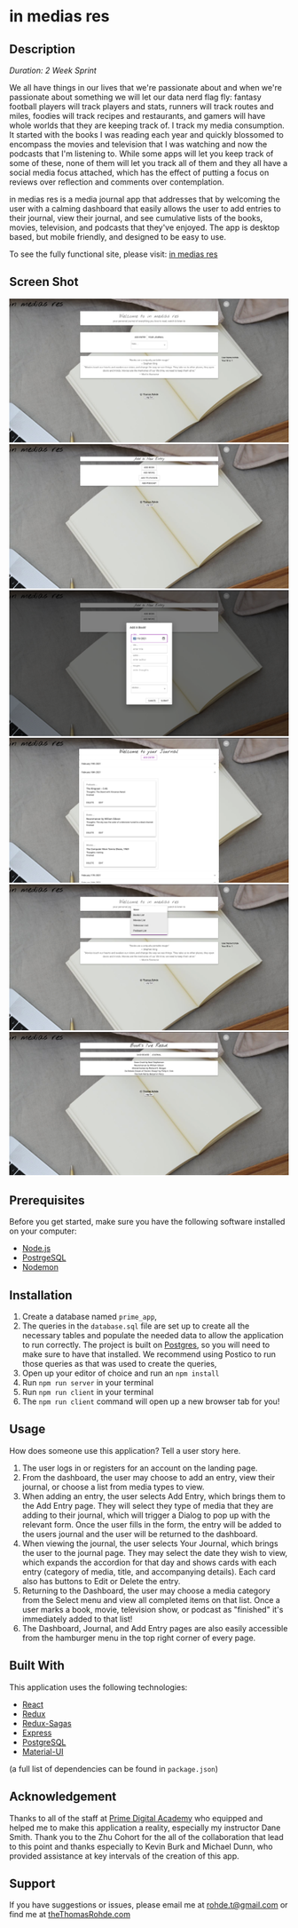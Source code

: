 
# in medias res

## Description

_Duration: 2 Week Sprint_

We all have things in our lives that we're passionate about and when we're passionate about something we will let our data nerd flag fly: fantasy football players will track players and stats, runners will track routes and miles, foodies will track recipes and restaurants, and gamers will have whole worlds that they are keeping track of. I track my media consumption. It started with the books I was reading each year and quickly blossomed to encompass the movies and television that I was watching and now the podcasts that I'm listening to. While some apps will let you keep track of some of these, none of them will let you track all of them and they all have a social media focus attached, which has the effect of putting a focus on reviews over reflection and comments over contemplation.

in medias res is a media journal app that addresses that by welcoming the user with a calming dashboard that easily allows the user to add entries to their journal, view their journal, and see cumulative lists of the books, movies, television, and podcasts that they've enjoyed. The app is desktop based, but mobile friendly, and designed to be easy to use.

To see the fully functional site, please visit: [in medias res](https://pure-brushlands-36686.herokuapp.com/#/user)

## Screen Shot

![in medias res: dashboard](documentation/images/in-medias-res-main.png)
![in medias res: add entry page](documentation/images/in-medias-res-add-entry.png)
![in medias res: add book dialog](documentation/images/in-medias-res-add-book.png)
![in medias res: journal](documentation/images/in-medias-res-journal.png)
![in medias res: main list view](documentation/images/in-medias-res-main-lists.png)
![in medias res: books read](documentation/images/in-medias-res-books-read.png)

## Prerequisites

Before you get started, make sure you have the following software installed on your computer:

- [Node.js](https://nodejs.org/en/)
- [PostrgeSQL](https://www.postgresql.org/)
- [Nodemon](https://nodemon.io/)


## Installation


1. Create a database named `prime_app`,
2. The queries in the `database.sql` file are set up to create all the necessary tables and populate the needed data to allow the application to run correctly. The project is built on [Postgres](https://www.postgresql.org/download/), so you will need to make sure to have that installed. We recommend using Postico to run those queries as that was used to create the queries, 
3. Open up your editor of choice and run an `npm install`
4. Run `npm run server` in your terminal
5. Run `npm run client` in your terminal
6. The `npm run client` command will open up a new browser tab for you!

## Usage
How does someone use this application? Tell a user story here.

1. The user logs in or registers for an account on the landing page.
2. From the dashboard, the user may choose to add an entry, view their journal, or choose a list from media types to view.
3. When adding an entry, the user selects Add Entry, which brings them to the Add Entry page. They will select they type of media that they are adding to their journal, which will trigger a Dialog to pop up with the relevant form. Once the user fills in the form, the entry will be added to the users journal and the user will be returned to the dashboard.
4. When viewing the journal, the user selects Your Journal, which brings the user to the journal page. They may select the date they wish to view, which expands the accordion for that day and shows cards with each entry (category of media, title, and accompanying details). Each card also has buttons to Edit or Delete the entry.
5. Returning to the Dashboard, the user may choose a media category from the Select menu and view all completed items on that list. Once a user marks a book, movie, television show, or podcast as "finished" it's immediately added to that list!
6. The Dashboard, Journal, and Add Entry pages are also easily accessible from the hamburger menu in the top right corner of every page.


## Built With

This application uses the following technologies:

- [React](https://reactjs.org/)
- [Redux](https://maven.apache.org/)
- [Redux-Sagas](https://redux-saga.js.org/)
- [Express](https://expressjs.com/)
- [PostgreSQL](https://www.postgresql.org/)
- [Material-UI](https://material-ui.com/)


(a full list of dependencies can be found in `package.json`)


## Acknowledgement
Thanks to all of the staff at [Prime Digital Academy](www.primeacademy.io) who equipped and helped me to make this application a reality, especially my instructor Dane Smith. Thank you to the Zhu Cohort for the all of the collaboration that lead to this point and thanks especially to Kevin Burk and Michael Dunn, who provided assistance at key intervals of the creation of this app.

## Support
If you have suggestions or issues, please email me at rohde.t@gmail.com or find me at [theThomasRohde.com](http://www.theThomasRohde.com)

